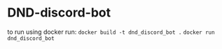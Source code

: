 # DND-discord-bot
to run using docker run:
`docker build -t dnd_discord_bot .`
`docker run dnd_discord_bot`